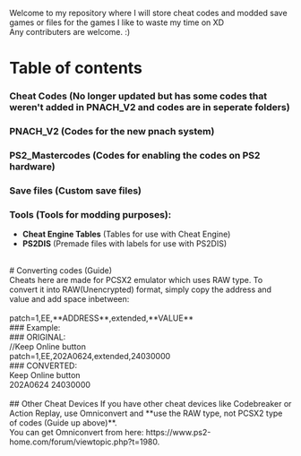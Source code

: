 Welcome to my repository where I will store cheat codes and modded save games or files for the games I like to waste my time on XD <br/>
Any contributers are welcome. :)

# Table of contents <br/>
### **Cheat Codes** (No longer updated but has some codes that weren't added in PNACH_V2 and codes are in seperate folders)<br/>
### **PNACH_V2** (Codes for the new pnach system) <br/>
### **PS2_Mastercodes** (Codes for enabling the codes on PS2 hardware) <br/>
### **Save files** (Custom save files) <br/>
### **Tools** (Tools for modding purposes):<br/>
- **Cheat Engine Tables** (Tables for use with Cheat Engine)<br/>
- **PS2DIS** (Premade files with labels for use with PS2DIS)<br/>
<br/>
# Converting codes (Guide)<br/>
Cheats here are made for PCSX2 emulator which uses RAW type. To convert it into RAW(Unencrypted) format, simply copy the address and value and add space inbetween: <br/>
<br/>
patch=1,EE,**ADDRESS**,extended,**VALUE** <br/>
### Example: <br/>
### ORIGINAL:<br/>
//Keep Online button <br/>
patch=1,EE,202A0624,extended,24030000 <br/>
### CONVERTED:<br/>
Keep Online button <br/>
202A0624 24030000 <br/>
<br/>
## Other Cheat Devices
If you have other cheat devices like Codebreaker or Action Replay, use Omniconvert and **use the RAW type, not PCSX2 type of codes (Guide up above)**.<br/>
You can get Omniconvert from here: https://www.ps2-home.com/forum/viewtopic.php?t=1980.
